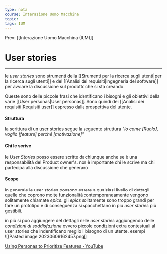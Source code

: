 ```yaml
---
type: nota
course: Interazione Uomo Macchina
topic: 
tags: IUM
---
```


Prev: [[Interazione Uomo Macchina (IUM)]]

# User stories
---
le _user stories_ sono strumenti della [[Strumenti per la ricerca sugli utenti|per la ricerca sugli utenti]] e del [[Analisi dei requisiti|ingegneria del software]] per avviare la discussione sul prodotto che si sta creando.

Queste sono delle piccole frasi che identificano i bisogni e gli obiettivi della varie [[User personas|User personas]]. Sono quindi dei [[Analisi dei requisiti|Requisiti user]] espresso dalla prospettiva del utente. 

#### Struttura
la scrittura di un user stories segue la seguente struttura
_"io come \[Ruolo\], voglio \[feature\] perché \[motivazione\]"_

#### Chi le scrive
le _User Stories_ posso essere scritte da chiunque  anche se è una responsabilità del Product owner's. non è importante chi le scrive ma chi partecipa alla discussione che generano


#### Scope
in generale le user stories possono essere a qualsiasi livello di dettagli. quelle che coprono molte funzionalità contemporaneamente vengono solitamente chiamate _epics_.
gli _epics_ solitamente sono troppo grandi per fare un prototipo e di conseguenza si spacchettano in piu _user stories_ più gestibili.

in più si puo aggiungere del dettagli nelle _user stories_ aggiungendo delle _condizioni di soddisfazione_ ovvero piccole condizioni extra contestuali al user stories che indentificano meglio il bisogno di un utente.
esempi  
![[Pasted image 20230609162457.png]]


[Using Personas to Prioritize Features - YouTube](https://www.youtube.com/watch?v=xamf6hpD5nw)